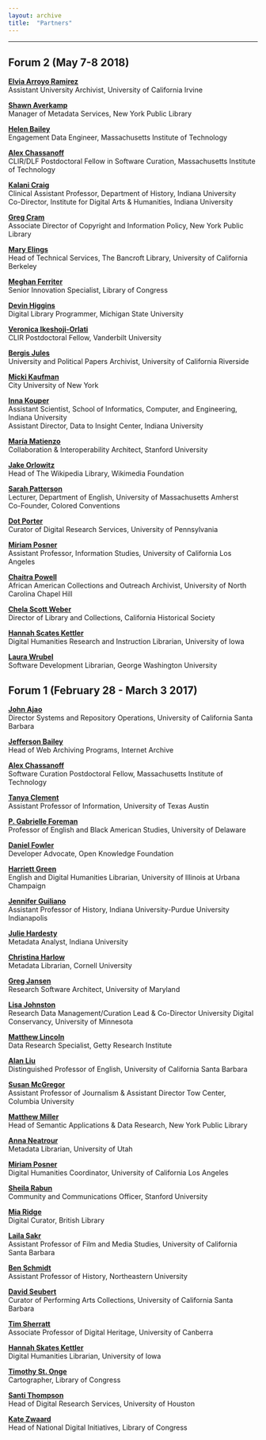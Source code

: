 ```yaml
---
layout: archive
title:  "Partners"
---
```

---

## Forum 2 (May 7-8 2018)

[**Elvia Arroyo Ramirez**](https://www.faculty.uci.edu/profile.cfm?faculty_id=6411)<br/>
Assistant University Archivist, University of California Irvine

[**Shawn Averkamp**](https://www.linkedin.com/in/shawnaverkamp/)<br/>
Manager of Metadata Services, New York Public Library 

[**Helen Bailey**](https://about.me/hbailey)<br/>
Engagement Data Engineer, Massachusetts Institute of Technology

[**Alex Chassanoff**](https://softarchitectures.wordpress.com/)<br/>
CLIR/DLF Postdoctoral Fellow in Software Curation, Massachusetts Institute of Technology

[**Kalani Craig**](http://www.kalanicraig.com/)<br/>
Clinical Assistant Professor, Department of History, Indiana University<br/>
Co-Director, Institute for Digital Arts & Humanities, Indiana University

[**Greg Cram**](https://www.linkedin.com/in/gregcram/)<br/>
Associate Director of Copyright and Information Policy, New York Public Library

[**Mary Elings**](http://update.lib.berkeley.edu/2018/03/29/the-bancroft-library-announces-new-head-of-technical-services/)<br/>
Head of Technical Services, The Bancroft Library, University of California Berkeley

[**Meghan Ferriter**](http://meghaninmotion.com/)<br/>
Senior Innovation Specialist, Library of Congress

[**Devin Higgins**](http://staff.lib.msu.edu/higgi135/)<br/>
Digital Library Programmer, Michigan State University

[**Veronica Ikeshoji-Orlati**](http://vikeshojiorlati.com/)<br/>
CLIR Postdoctoral Fellow, Vanderbilt University

[**Bergis Jules**](https://library.ucr.edu/about/directory/staff/bergis-jules)<br/>
University and Political Papers Archivist, University of California Riverside

[**Micki Kaufman**](https://www.mickikaufman.com/)<br/>
City University of New York 

[**Inna Kouper**](https://www.sice.indiana.edu/all-people/profile.html?profile_id=42)<br/>
Assistant Scientist, School of Informatics, Computer, and Engineering, Indiana University<br/>
Assistant Director, Data to Insight Center, Indiana University

[**María Matienzo**](https://matienzo.org/)<br/>
Collaboration & Interoperability Architect, Stanford University

[**Jake Orlowitz**](https://www.linkedin.com/in/jake-orlowitz-58321656/)<br/>
Head of The Wikipedia Library, Wikimedia Foundation

[**Sarah Patterson**](https://www.umass.edu/english/member/sarah-patterson)<br/>
Lecturer, Department of English, University of Massachusetts Amherst<br/>
Co-Founder, Colored Conventions

[**Dot Porter**](http://dla.library.upenn.edu/dla/staff/record.html?id=619)<br/>
Curator of Digital Research Services, University of Pennsylvania

[**Miriam Posner**](http://miriamposner.com/)<br/>
Assistant Professor, Information Studies, University of California Los Angeles

[**Chaitra Powell**](https://library.unc.edu/about/staff/chaitra-powell/)<br/>
African American Collections and Outreach Archivist, University of North Carolina Chapel Hill

[**Chela Scott Weber**](https://www.linkedin.com/in/chela-scott-weber-b5816a127/)<br/>
Director of Library and Collections, California Historical Society

[**Hannah Scates Kettler**](https://hannahscateskettler.com/)<br/>
Digital Humanities Research and Instruction Librarian, University of Iowa

[**Laura Wrubel**](https://library.gwu.edu/users/Wrubel)<br/>
Software Development Librarian, George Washington University

## Forum 1 (February 28 - March 3 2017)

[**John Ajao**](https://www.linkedin.com/in/johnajao//)<br/>
Director Systems and Repository Operations, University of California Santa Barbara

[**Jefferson Bailey**](http://www.jeffersonbailey.com/)<br/>
Head of Web Archiving Programs, Internet Archive

[**Alex Chassanoff**](https://softarchitectures.wordpress.com/)<br/>
Software Curation Postdoctoral Fellow, Massachusetts Institute of Technology 

[**Tanya Clement**](http://tanyaclement.org/)<br/>
Assistant Professor of Information, University of Texas Austin 

[**P. Gabrielle Foreman**](http://www.english.udel.edu/people/Pages/bio.aspx?i=48)<br/>
Professor of English and Black American Studies, University of Delaware

[**Daniel Fowler**](http://www.danfowler.net/about/)<br/>
Developer Advocate, Open Knowledge Foundation

[**Harriett Green**](http://harriettgreen.info/)<br/>
English and Digital Humanities Librarian, University of Illinois at Urbana Champaign 

[**Jennifer Guiliano**](http://jguiliano.com/)<br/>
Assistant Professor of History, Indiana University-Purdue University Indianapolis

[**Julie Hardesty**](http://www.juliehardesty.com/)<br/>
Metadata Analyst, Indiana University

[**Christina Harlow**](http://christinaharlow.com/)<br/>
Metadata Librarian, Cornell University

[**Greg Jansen**](https://ischool.umd.edu/faculty-staff/greg-jansen)<br/>
Research Software Architect, University of Maryland

[**Lisa Johnston**](https://www.lib.umn.edu/about/staff/lisa-johnston)<br/>
Research Data Management/Curation Lead & Co-Director University Digital Conservancy, University of Minnesota

[**Matthew Lincoln**](http://matthewlincoln.net/)<br/>
Data Research Specialist, Getty Research Institute

[**Alan Liu**](http://liu.english.ucsb.edu/)<br/>
Distinguished Professor of English, University of California Santa Barbara

[**Susan McGregor**](https://journalism.columbia.edu/faculty/susan-mcgregor)<br/>
Assistant Professor of Journalism & Assistant Director Tow Center, Columbia University

[**Matthew Miller**](http://thisismattmiller.com/)<br/>
Head of Semantic Applications & Data Research, New York Public Library

[**Anna Neatrour**](https://about.me/anna.neatrour)<br/>
Metadata Librarian, University of Utah

[**Miriam Posner**](http://www.miriamposner.com/)<br/>
Digital Humanities Coordinator, University of California Los Angeles

[**Sheila Rabun**](http://iiif.io/news/2016/08/05/community-manager/)<br/>
Community and Communications Officer, Stanford University

[**Mia Ridge**](http://www.miaridge.com/)<br/>
Digital Curator, British Library

[**Laila Sakr**](http://www.filmandmedia.ucsb.edu/people/faculty/shereensakr/shereensakr.html)<br/>
Assistant Professor of Film and Media Studies, University of California Santa Barbara

[**Ben Schmidt**](http://benschmidt.org/)<br/>
Assistant Professor of History, Northeastern University

[**David Seubert**](https://www.linkedin.com/in/david-seubert-b0b6a343/)<br/>
Curator of Performing Arts Collections, University of California Santa Barbara

[**Tim Sherratt**](https://timsherratt.org/)<br/>
Associate Professor of Digital Heritage, University of Canberra

[**Hannah Skates Kettler**](https://www.linkedin.com/in/hannahskettler)<br/>
Digital Humanities Librarian, University of Iowa

[**Timothy St. Onge**](http://timstonge.weebly.com/)<br/>
Cartographer, Library of Congress

[**Santi Thompson**](http://orcid.org/0000-0002-0337-6439)<br/>
Head of Digital Research Services, University of Houston

[**Kate Zwaard**](https://www.linkedin.com/in/kzwaard)<br/>
Head of National Digital Initiatives, Library of Congress
